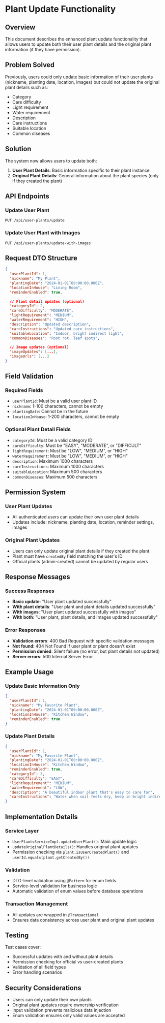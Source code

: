 # Plant Update Functionality

## Overview
This document describes the enhanced plant update functionality that allows users to update both their user plant details and the original plant information (if they have permission).

## Problem Solved
Previously, users could only update basic information of their user plants (nickname, planting date, location, images) but could not update the original plant details such as:
- Category
- Care difficulty
- Light requirement
- Water requirement
- Description
- Care instructions
- Suitable location
- Common diseases

## Solution
The system now allows users to update both:
1. **User Plant Details**: Basic information specific to their plant instance
2. **Original Plant Details**: General information about the plant species (only if they created the plant)

## API Endpoints

### Update User Plant
```
PUT /api/user-plants/update
```

### Update User Plant with Images
```
PUT /api/user-plants/update-with-images
```

## Request DTO Structure

```json
{
  "userPlantId": 1,
  "nickname": "My Plant",
  "plantingDate": "2024-01-01T00:00:00.000Z",
  "locationInHouse": "Living Room",
  "reminderEnabled": true,
  
  // Plant detail updates (optional)
  "categoryId": 2,
  "careDifficulty": "MODERATE",
  "lightRequirement": "MEDIUM", 
  "waterRequirement": "HIGH",
  "description": "Updated description",
  "careInstructions": "Updated care instructions",
  "suitableLocation": "Indoor, bright indirect light",
  "commonDiseases": "Root rot, leaf spots",
  
  // Image updates (optional)
  "imageUpdates": [...],
  "imageUrls": [...]
}
```

## Field Validation

### Required Fields
- `userPlantId`: Must be a valid user plant ID
- `nickname`: 1-100 characters, cannot be empty
- `plantingDate`: Cannot be in the future
- `locationInHouse`: 1-200 characters, cannot be empty

### Optional Plant Detail Fields
- `categoryId`: Must be a valid category ID
- `careDifficulty`: Must be "EASY", "MODERATE", or "DIFFICULT"
- `lightRequirement`: Must be "LOW", "MEDIUM", or "HIGH"
- `waterRequirement`: Must be "LOW", "MEDIUM", or "HIGH"
- `description`: Maximum 1000 characters
- `careInstructions`: Maximum 1000 characters
- `suitableLocation`: Maximum 500 characters
- `commonDiseases`: Maximum 500 characters

## Permission System

### User Plant Updates
- All authenticated users can update their own user plant details
- Updates include: nickname, planting date, location, reminder settings, images

### Original Plant Updates
- Users can only update original plant details if they created the plant
- Plant must have `createdBy` field matching the user's ID
- Official plants (admin-created) cannot be updated by regular users

## Response Messages

### Success Responses
- **Basic update**: "User plant updated successfully"
- **With plant details**: "User plant and plant details updated successfully"
- **With images**: "User plant updated successfully with images"
- **With both**: "User plant, plant details, and images updated successfully"

### Error Responses
- **Validation errors**: 400 Bad Request with specific validation messages
- **Not found**: 404 Not Found if user plant or plant doesn't exist
- **Permission denied**: Silent failure (no error, but plant details not updated)
- **Server errors**: 500 Internal Server Error

## Example Usage

### Update Basic Information Only
```json
{
  "userPlantId": 1,
  "nickname": "My Favorite Plant",
  "plantingDate": "2024-01-01T00:00:00.000Z",
  "locationInHouse": "Kitchen Window",
  "reminderEnabled": true
}
```

### Update Plant Details
```json
{
  "userPlantId": 1,
  "nickname": "My Favorite Plant",
  "plantingDate": "2024-01-01T00:00:00.000Z",
  "locationInHouse": "Kitchen Window",
  "reminderEnabled": true,
  "categoryId": 3,
  "careDifficulty": "EASY",
  "lightRequirement": "MEDIUM",
  "waterRequirement": "LOW",
  "description": "A beautiful indoor plant that's easy to care for",
  "careInstructions": "Water when soil feels dry, keep in bright indirect light"
}
```

## Implementation Details

### Service Layer
- `UserPlantsServiceImpl.updateUserPlant()`: Main update logic
- `updateOriginalPlantDetails()`: Handles original plant updates
- Permission checking via `plant.isUserCreatedPlant()` and `userId.equals(plant.getCreatedBy())`

### Validation
- DTO-level validation using `@Pattern` for enum fields
- Service-level validation for business logic
- Automatic validation of enum values before database operations

### Transaction Management
- All updates are wrapped in `@Transactional`
- Ensures data consistency across user plant and original plant updates

## Testing
Test cases cover:
- Successful updates with and without plant details
- Permission checking for official vs user-created plants
- Validation of all field types
- Error handling scenarios

## Security Considerations
- Users can only update their own plants
- Original plant updates require ownership verification
- Input validation prevents malicious data injection
- Enum validation ensures only valid values are accepted

